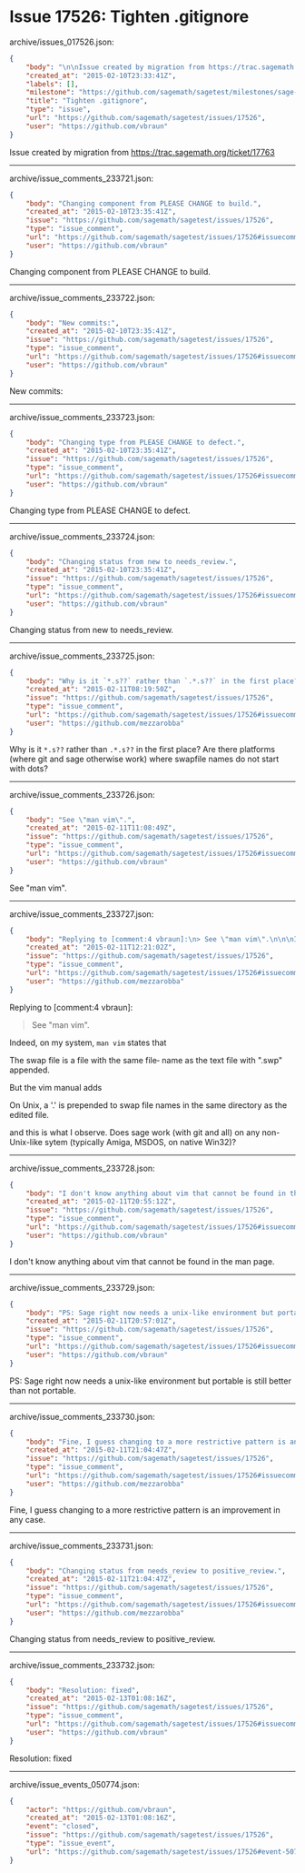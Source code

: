 # Issue 17526: Tighten .gitignore

archive/issues_017526.json:
```json
{
    "body": "\n\nIssue created by migration from https://trac.sagemath.org/ticket/17763\n\n",
    "created_at": "2015-02-10T23:33:41Z",
    "labels": [],
    "milestone": "https://github.com/sagemath/sagetest/milestones/sage-6.5",
    "title": "Tighten .gitignore",
    "type": "issue",
    "url": "https://github.com/sagemath/sagetest/issues/17526",
    "user": "https://github.com/vbraun"
}
```


Issue created by migration from https://trac.sagemath.org/ticket/17763





---

archive/issue_comments_233721.json:
```json
{
    "body": "Changing component from PLEASE CHANGE to build.",
    "created_at": "2015-02-10T23:35:41Z",
    "issue": "https://github.com/sagemath/sagetest/issues/17526",
    "type": "issue_comment",
    "url": "https://github.com/sagemath/sagetest/issues/17526#issuecomment-233721",
    "user": "https://github.com/vbraun"
}
```

Changing component from PLEASE CHANGE to build.



---

archive/issue_comments_233722.json:
```json
{
    "body": "New commits:",
    "created_at": "2015-02-10T23:35:41Z",
    "issue": "https://github.com/sagemath/sagetest/issues/17526",
    "type": "issue_comment",
    "url": "https://github.com/sagemath/sagetest/issues/17526#issuecomment-233722",
    "user": "https://github.com/vbraun"
}
```

New commits:



---

archive/issue_comments_233723.json:
```json
{
    "body": "Changing type from PLEASE CHANGE to defect.",
    "created_at": "2015-02-10T23:35:41Z",
    "issue": "https://github.com/sagemath/sagetest/issues/17526",
    "type": "issue_comment",
    "url": "https://github.com/sagemath/sagetest/issues/17526#issuecomment-233723",
    "user": "https://github.com/vbraun"
}
```

Changing type from PLEASE CHANGE to defect.



---

archive/issue_comments_233724.json:
```json
{
    "body": "Changing status from new to needs_review.",
    "created_at": "2015-02-10T23:35:41Z",
    "issue": "https://github.com/sagemath/sagetest/issues/17526",
    "type": "issue_comment",
    "url": "https://github.com/sagemath/sagetest/issues/17526#issuecomment-233724",
    "user": "https://github.com/vbraun"
}
```

Changing status from new to needs_review.



---

archive/issue_comments_233725.json:
```json
{
    "body": "Why is it `*.s??` rather than `.*.s??` in the first place? Are there platforms (where git and sage otherwise work) where swapfile names do not start with dots?",
    "created_at": "2015-02-11T08:19:50Z",
    "issue": "https://github.com/sagemath/sagetest/issues/17526",
    "type": "issue_comment",
    "url": "https://github.com/sagemath/sagetest/issues/17526#issuecomment-233725",
    "user": "https://github.com/mezzarobba"
}
```

Why is it `*.s??` rather than `.*.s??` in the first place? Are there platforms (where git and sage otherwise work) where swapfile names do not start with dots?



---

archive/issue_comments_233726.json:
```json
{
    "body": "See \"man vim\".",
    "created_at": "2015-02-11T11:08:49Z",
    "issue": "https://github.com/sagemath/sagetest/issues/17526",
    "type": "issue_comment",
    "url": "https://github.com/sagemath/sagetest/issues/17526#issuecomment-233726",
    "user": "https://github.com/vbraun"
}
```

See "man vim".



---

archive/issue_comments_233727.json:
```json
{
    "body": "Replying to [comment:4 vbraun]:\n> See \"man vim\".\n\n\nIndeed, on my system, `man vim` states that\n\n  The swap file is a file with the same file\u2010 name as the text  file  with  \".swp\"  appended.\n\nBut the vim manual adds\n\n   On Unix, a '.' is prepended to swap file names in the same directory as the edited file. \n\nand this is what I observe. Does sage work (with git and all) on any non-Unix-like sytem (typically Amiga, MSDOS, on native Win32)?",
    "created_at": "2015-02-11T12:21:02Z",
    "issue": "https://github.com/sagemath/sagetest/issues/17526",
    "type": "issue_comment",
    "url": "https://github.com/sagemath/sagetest/issues/17526#issuecomment-233727",
    "user": "https://github.com/mezzarobba"
}
```

Replying to [comment:4 vbraun]:
> See "man vim".


Indeed, on my system, `man vim` states that

  The swap file is a file with the same file‐ name as the text  file  with  ".swp"  appended.

But the vim manual adds

   On Unix, a '.' is prepended to swap file names in the same directory as the edited file. 

and this is what I observe. Does sage work (with git and all) on any non-Unix-like sytem (typically Amiga, MSDOS, on native Win32)?



---

archive/issue_comments_233728.json:
```json
{
    "body": "I don't know anything about vim that cannot be found in the man page.",
    "created_at": "2015-02-11T20:55:12Z",
    "issue": "https://github.com/sagemath/sagetest/issues/17526",
    "type": "issue_comment",
    "url": "https://github.com/sagemath/sagetest/issues/17526#issuecomment-233728",
    "user": "https://github.com/vbraun"
}
```

I don't know anything about vim that cannot be found in the man page.



---

archive/issue_comments_233729.json:
```json
{
    "body": "PS: Sage right now needs a unix-like environment but portable is still better than not portable.",
    "created_at": "2015-02-11T20:57:01Z",
    "issue": "https://github.com/sagemath/sagetest/issues/17526",
    "type": "issue_comment",
    "url": "https://github.com/sagemath/sagetest/issues/17526#issuecomment-233729",
    "user": "https://github.com/vbraun"
}
```

PS: Sage right now needs a unix-like environment but portable is still better than not portable.



---

archive/issue_comments_233730.json:
```json
{
    "body": "Fine, I guess changing to a more restrictive pattern is an improvement in any case.",
    "created_at": "2015-02-11T21:04:47Z",
    "issue": "https://github.com/sagemath/sagetest/issues/17526",
    "type": "issue_comment",
    "url": "https://github.com/sagemath/sagetest/issues/17526#issuecomment-233730",
    "user": "https://github.com/mezzarobba"
}
```

Fine, I guess changing to a more restrictive pattern is an improvement in any case.



---

archive/issue_comments_233731.json:
```json
{
    "body": "Changing status from needs_review to positive_review.",
    "created_at": "2015-02-11T21:04:47Z",
    "issue": "https://github.com/sagemath/sagetest/issues/17526",
    "type": "issue_comment",
    "url": "https://github.com/sagemath/sagetest/issues/17526#issuecomment-233731",
    "user": "https://github.com/mezzarobba"
}
```

Changing status from needs_review to positive_review.



---

archive/issue_comments_233732.json:
```json
{
    "body": "Resolution: fixed",
    "created_at": "2015-02-13T01:08:16Z",
    "issue": "https://github.com/sagemath/sagetest/issues/17526",
    "type": "issue_comment",
    "url": "https://github.com/sagemath/sagetest/issues/17526#issuecomment-233732",
    "user": "https://github.com/vbraun"
}
```

Resolution: fixed



---

archive/issue_events_050774.json:
```json
{
    "actor": "https://github.com/vbraun",
    "created_at": "2015-02-13T01:08:16Z",
    "event": "closed",
    "issue": "https://github.com/sagemath/sagetest/issues/17526",
    "type": "issue_event",
    "url": "https://github.com/sagemath/sagetest/issues/17526#event-50774"
}
```
